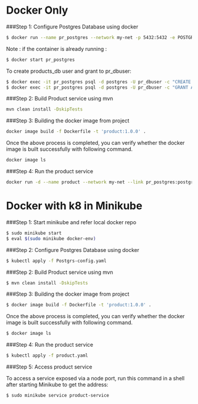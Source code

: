 # Docker Only


###Step 1:  Configure Postgres Database using docker
```bash
$ docker run --name pr_postgres --network my-net -p 5432:5432 -e POSTGRES_USER=pr_dbuser -e POSTGRES_DB=products_db -e POSTGRES_PASSWORD=pr_dbpass -d postgres
```
Note : if the container is already running :

```bash
$ docker start pr_postgres
```

To create products_db user and grant to pr_dbuser:

```bash
$ docker exec -it pr_postgres psql -d postgres -U pr_dbuser -c "CREATE DATABASE products_db;"
$ docker exec -it pr_postgres psql -d postgres -U pr_dbuser -c "GRANT ALL PRIVILEGES ON DATABASE products_db TO pr_dbuser;"
```


###Step 2: Build Product service using mvn

```bash
mvn clean install -DskipTests
```

###Step 3: Building the docker image from project

```bash
docker image build -f Dockerfile -t 'product:1.0.0' .
```

Once the above process is completed, you can verify whether the docker image is built successfully with following command.

```bash
docker image ls
```

###Step 4: Run the product service

```bash
docker run -d --name product --network my-net --link pr_postgres:postgres -p 8080:8080 product:1.0.0
```


# Docker with k8 in Minikube

###Step 1:  Start minikube and refer local docker repo
```bash
$ sudo minikube start
$ eval $(sudo minikube docker-env)
```

###Step 2:  Configure Postgres Database using docker
```bash
$ kubectl apply -f Postgrs-config.yaml
```

###Step 2: Build Product service using mvn

```bash
$ mvn clean install -DskipTests
```

###Step 3: Building the docker image from project

```bash
$ docker image build -f Dockerfile -t 'product:1.0.0' .
```

Once the above process is completed, you can verify whether the docker image is built successfully with following command.

```bash
$ docker image ls
```

###Step 4: Run the product service

```bash
$ kubectl apply -f product.yaml
```

###Step 5: Access product service

To access a service exposed via a node port, run this command in a shell after starting Minikube to get the address:

```bash
$ sudo minikube service product-service
```


